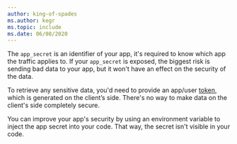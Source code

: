```yaml
---
author: king-of-spades
ms.author: kegr
ms.topic: include
ms.date: 06/08/2020
---
```


The `app_secret` is an identifier of your app, it's required to know which app the traffic applies to. If your `app_secret` is exposed, the biggest risk is sending bad data to your app, but it won't have an effect on the security of the data. 

To retrieve any sensitive data, you'd need to provide an app/user [token](../../api-docs/index.md), which is generated on the client’s side. There's no way to make data on the client's side completely secure. 

You can improve your app's security by using an environment variable to inject the app secret into your code. That way, the secret isn't visible in your code. 